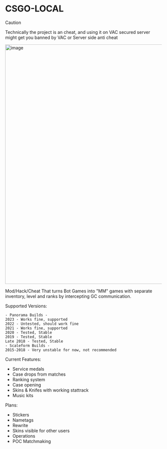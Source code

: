 # CSGO-LOCAL

> [!CAUTION]
> Technically the project is an cheat, and using it on VAC secured server might get you banned by VAC or Server side anti cheat

<img width="1027" height="768" alt="image" src="https://github.com/user-attachments/assets/2512fbac-e5fd-44d8-af16-89ca79727a9f" />


Mod/Hack/Cheat That turns Bot Games into "MM" games with separate inventory, level and ranks by intercepting GC communication.

Supported Versions: 
```
- Panorama Builds -
2023 - Works fine, supported
2022 - Untested, should work fine
2021 - Works fine, supported
2020 - Tested, Stable
2019 - Tested, Stable
Late 2018 - Tested, Stable
- Scaleform Builds -
2015-2018 - Very unstable for now, not recommended
```

Current Features:
- Service medals
- Case drops from matches
- Ranking system
- Case opening
- Skins & Knifes with working stattrack
- Music kits

Plans: 
- Stickers
- Nametags
- Rewrite
- Skins visible for other users
- Operations
- POC Matchmaking


